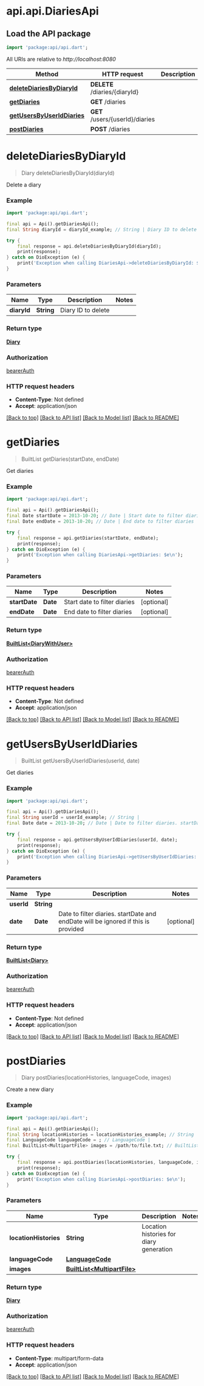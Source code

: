 # api.api.DiariesApi

## Load the API package
```dart
import 'package:api/api.dart';
```

All URIs are relative to *http://localhost:8080*

Method | HTTP request | Description
------------- | ------------- | -------------
[**deleteDiariesByDiaryId**](DiariesApi.md#deletediariesbydiaryid) | **DELETE** /diaries/{diaryId} | 
[**getDiaries**](DiariesApi.md#getdiaries) | **GET** /diaries | 
[**getUsersByUserIdDiaries**](DiariesApi.md#getusersbyuseriddiaries) | **GET** /users/{userId}/diaries | 
[**postDiaries**](DiariesApi.md#postdiaries) | **POST** /diaries | 


# **deleteDiariesByDiaryId**
> Diary deleteDiariesByDiaryId(diaryId)



Delete a diary

### Example
```dart
import 'package:api/api.dart';

final api = Api().getDiariesApi();
final String diaryId = diaryId_example; // String | Diary ID to delete

try {
    final response = api.deleteDiariesByDiaryId(diaryId);
    print(response);
} catch on DioException (e) {
    print('Exception when calling DiariesApi->deleteDiariesByDiaryId: $e\n');
}
```

### Parameters

Name | Type | Description  | Notes
------------- | ------------- | ------------- | -------------
 **diaryId** | **String**| Diary ID to delete | 

### Return type

[**Diary**](Diary.md)

### Authorization

[bearerAuth](../README.md#bearerAuth)

### HTTP request headers

 - **Content-Type**: Not defined
 - **Accept**: application/json

[[Back to top]](#) [[Back to API list]](../README.md#documentation-for-api-endpoints) [[Back to Model list]](../README.md#documentation-for-models) [[Back to README]](../README.md)

# **getDiaries**
> BuiltList<DiaryWithUser> getDiaries(startDate, endDate)



Get diaries

### Example
```dart
import 'package:api/api.dart';

final api = Api().getDiariesApi();
final Date startDate = 2013-10-20; // Date | Start date to filter diaries
final Date endDate = 2013-10-20; // Date | End date to filter diaries

try {
    final response = api.getDiaries(startDate, endDate);
    print(response);
} catch on DioException (e) {
    print('Exception when calling DiariesApi->getDiaries: $e\n');
}
```

### Parameters

Name | Type | Description  | Notes
------------- | ------------- | ------------- | -------------
 **startDate** | **Date**| Start date to filter diaries | [optional] 
 **endDate** | **Date**| End date to filter diaries | [optional] 

### Return type

[**BuiltList&lt;DiaryWithUser&gt;**](DiaryWithUser.md)

### Authorization

[bearerAuth](../README.md#bearerAuth)

### HTTP request headers

 - **Content-Type**: Not defined
 - **Accept**: application/json

[[Back to top]](#) [[Back to API list]](../README.md#documentation-for-api-endpoints) [[Back to Model list]](../README.md#documentation-for-models) [[Back to README]](../README.md)

# **getUsersByUserIdDiaries**
> BuiltList<Diary> getUsersByUserIdDiaries(userId, date)



Get diaries

### Example
```dart
import 'package:api/api.dart';

final api = Api().getDiariesApi();
final String userId = userId_example; // String | 
final Date date = 2013-10-20; // Date | Date to filter diaries. startDate and endDate will be ignored if this is provided

try {
    final response = api.getUsersByUserIdDiaries(userId, date);
    print(response);
} catch on DioException (e) {
    print('Exception when calling DiariesApi->getUsersByUserIdDiaries: $e\n');
}
```

### Parameters

Name | Type | Description  | Notes
------------- | ------------- | ------------- | -------------
 **userId** | **String**|  | 
 **date** | **Date**| Date to filter diaries. startDate and endDate will be ignored if this is provided | [optional] 

### Return type

[**BuiltList&lt;Diary&gt;**](Diary.md)

### Authorization

[bearerAuth](../README.md#bearerAuth)

### HTTP request headers

 - **Content-Type**: Not defined
 - **Accept**: application/json

[[Back to top]](#) [[Back to API list]](../README.md#documentation-for-api-endpoints) [[Back to Model list]](../README.md#documentation-for-models) [[Back to README]](../README.md)

# **postDiaries**
> Diary postDiaries(locationHistories, languageCode, images)



Create a new diary

### Example
```dart
import 'package:api/api.dart';

final api = Api().getDiariesApi();
final String locationHistories = locationHistories_example; // String | Location histories for diary generation
final LanguageCode languageCode = ; // LanguageCode | 
final BuiltList<MultipartFile> images = /path/to/file.txt; // BuiltList<MultipartFile> | 

try {
    final response = api.postDiaries(locationHistories, languageCode, images);
    print(response);
} catch on DioException (e) {
    print('Exception when calling DiariesApi->postDiaries: $e\n');
}
```

### Parameters

Name | Type | Description  | Notes
------------- | ------------- | ------------- | -------------
 **locationHistories** | **String**| Location histories for diary generation | 
 **languageCode** | [**LanguageCode**](LanguageCode.md)|  | 
 **images** | [**BuiltList&lt;MultipartFile&gt;**](MultipartFile.md)|  | 

### Return type

[**Diary**](Diary.md)

### Authorization

[bearerAuth](../README.md#bearerAuth)

### HTTP request headers

 - **Content-Type**: multipart/form-data
 - **Accept**: application/json

[[Back to top]](#) [[Back to API list]](../README.md#documentation-for-api-endpoints) [[Back to Model list]](../README.md#documentation-for-models) [[Back to README]](../README.md)


